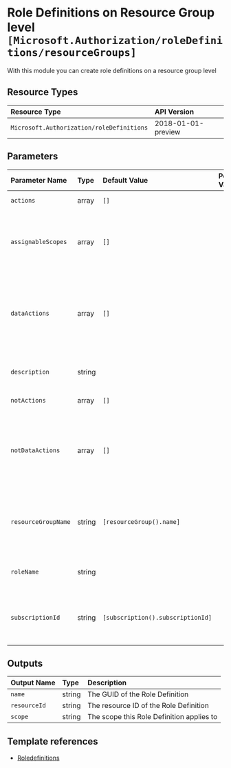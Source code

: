 # Role Definitions on Resource Group level `[Microsoft.Authorization/roleDefinitions/resourceGroups]`

With this module you can create role definitions on a resource group level

## Resource Types

| Resource Type | API Version |
| :-- | :-- |
| `Microsoft.Authorization/roleDefinitions` | 2018-01-01-preview |

## Parameters

| Parameter Name | Type | Default Value | Possible Values | Description |
| :-- | :-- | :-- | :-- | :-- |
| `actions` | array | `[]` |  | Optional. List of allowed actions. |
| `assignableScopes` | array | `[]` |  | Optional. Role definition assignable scopes. If not provided, will use the current scope provided. |
| `dataActions` | array | `[]` |  | Optional. List of allowed data actions. This is not supported if the assignableScopes contains Management Group Scopes |
| `description` | string |  |  | Optional. Description of the custom RBAC role to be created. |
| `notActions` | array | `[]` |  | Optional. List of denied actions. |
| `notDataActions` | array | `[]` |  | Optional. List of denied data actions. This is not supported if the assignableScopes contains Management Group Scopes |
| `resourceGroupName` | string | `[resourceGroup().name]` |  | Optional. The name of the Resource Group where the Role Definition and Target Scope will be applied to. |
| `roleName` | string |  |  | Required. Name of the custom RBAC role to be created. |
| `subscriptionId` | string | `[subscription().subscriptionId]` |  | Optional. The subscription ID where the Role Definition and Target Scope will be applied to. |

## Outputs

| Output Name | Type | Description |
| :-- | :-- | :-- |
| `name` | string | The GUID of the Role Definition |
| `resourceId` | string | The resource ID of the Role Definition |
| `scope` | string | The scope this Role Definition applies to |

## Template references

- [Roledefinitions](https://docs.microsoft.com/en-us/azure/templates/Microsoft.Authorization/2018-01-01-preview/roleDefinitions)
